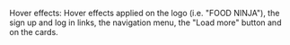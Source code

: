 
Hover effects:  Hover effects applied on the logo (i.e. "FOOD NINJA"), the sign up and log in links, the navigation menu, the "Load more" button and on the cards.
